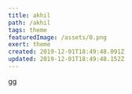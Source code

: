 ```yaml
---
title: akhil
path: /akhil
tags: theme
featuredImage: /assets/0.png
exert: theme
created: 2019-12-01T18:49:48.091Z
updated: 2019-12-01T18:49:48.152Z
---
```

gg
